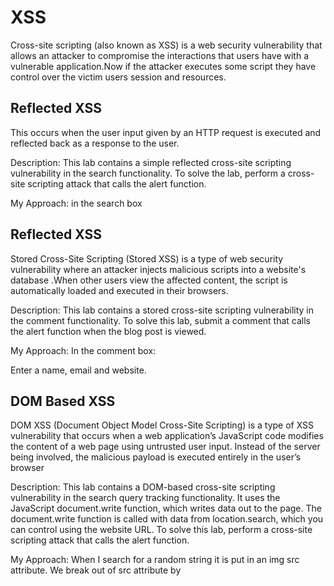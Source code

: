 # XSS

 Cross-site scripting (also known as XSS) is a web security vulnerability that allows an attacker to compromise the interactions that users have with a vulnerable application.Now if the attacker executes some script they have control over the victim users session and resources.

## Reflected XSS
This occurs when the user input given by an HTTP request is executed and reflected back as a response to the user.

Description:
 This lab contains a simple reflected cross-site scripting vulnerability in the search functionality.
To solve the lab, perform a cross-site scripting attack that calls the alert function. 

My Approach:
in the search box <script>alert(1)</script>

## Reflected XSS
Stored Cross-Site Scripting (Stored XSS) is a type of web security vulnerability where an attacker injects malicious scripts into a website's database .When other users view the affected content, the script is automatically loaded and executed in their browsers. 

Description:
 This lab contains a stored cross-site scripting vulnerability in the comment functionality.
To solve this lab, submit a comment that calls the alert function when the blog post is viewed.


My Approach:
In the comment box:
<script>alert(1)</script>
Enter a name, email and website.

## DOM Based XSS

DOM XSS (Document Object Model Cross-Site Scripting) is a type of XSS vulnerability that occurs when a web application’s JavaScript code modifies the content of a web page using untrusted user input. Instead of the server being involved, the malicious payload is executed entirely in the user’s browser

Description:
 This lab contains a DOM-based cross-site scripting vulnerability in the search query tracking functionality. It uses the JavaScript document.write function, which writes data out to the page. The document.write function is called with data from location.search, which you can control using the website URL.
To solve this lab, perform a cross-site scripting attack that calls the alert function. 


My Approach:
When I search for a random string it is put in an img src attribute.
We break out of src attribute by <img src=""><svg onload=alert(1)> and make an svg attribute with alert.
